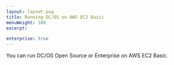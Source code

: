 ```yaml
---
layout: layout.pug
title: Running DC/OS on AWS EC2 Basic
menuWeight: 100
excerpt:

enterprise: true
---
```


You can run DC/OS Open Source or Enterprise on AWS EC2 Basic.